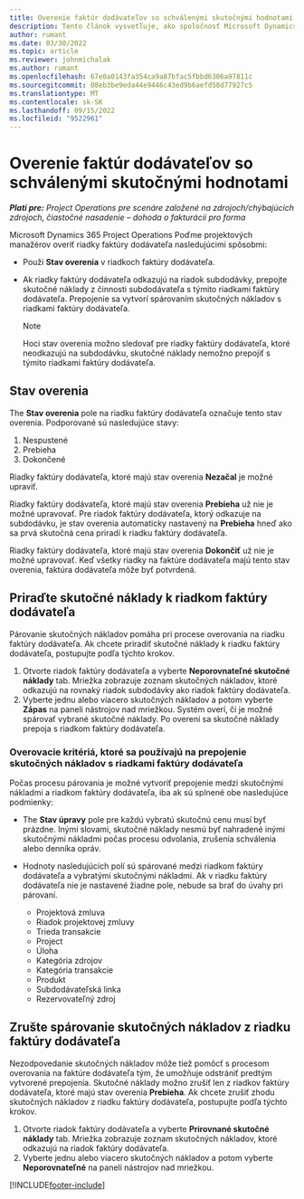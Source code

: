 ```yaml
---
title: Overenie faktúr dodávateľov so schválenými skutočnými hodnotami
description: Tento článok vysvetľuje, ako spoločnosť Microsoft Dynamics 365 Project Operations Poďme projektových manažérov overiť faktúry dodávateľov so skutočnosťami, ktoré boli schválené, keď dodávatelia vykonali prácu a zaznamenali čas, a výdavky a materiály, ktoré použili členovia projektového tímu.
author: rumant
ms.date: 03/30/2022
ms.topic: article
ms.reviewer: johnmichalak
ms.author: rumant
ms.openlocfilehash: 67e0a0143fa354ca9a87bfac5fbbd6306a97811c
ms.sourcegitcommit: 08eb3be9eda44e9446c43ed9b6aefd58d77927c5
ms.translationtype: MT
ms.contentlocale: sk-SK
ms.lasthandoff: 09/15/2022
ms.locfileid: "9522961"
---
```

# <a name="verification-of-vendor-invoices-with-approved-actuals"></a>Overenie faktúr dodávateľov so schválenými skutočnými hodnotami

_**Platí pre:** Project Operations pre scenáre založené na zdrojoch/chýbajúcich zdrojoch, čiastočné nasadenie – dohoda o fakturácii pro forma_

Microsoft Dynamics 365 Project Operations Poďme projektových manažérov overiť riadky faktúry dodávateľa nasledujúcimi spôsobmi:

- Použi **Stav overenia** v riadkoch faktúry dodávateľa.
- Ak riadky faktúry dodávateľa odkazujú na riadok subdodávky, prepojte skutočné náklady z činnosti subdodávateľa s týmito riadkami faktúry dodávateľa. Prepojenie sa vytvorí spárovaním skutočných nákladov s riadkami faktúry dodávateľa.

    > [!NOTE]
    > Hoci stav overenia možno sledovať pre riadky faktúry dodávateľa, ktoré neodkazujú na subdodávku, skutočné náklady nemožno prepojiť s týmito riadkami faktúry dodávateľa.

## <a name="verification-status"></a>Stav overenia

The **Stav overenia** pole na riadku faktúry dodávateľa označuje tento stav overenia. Podporované sú nasledujúce stavy:

1. Nespustené
2. Prebieha
3. Dokončené

Riadky faktúry dodávateľa, ktoré majú stav overenia **Nezačal** je možné upraviť.

Riadky faktúry dodávateľa, ktoré majú stav overenia **Prebieha** už nie je možné upravovať. Pre riadok faktúry dodávateľa, ktorý odkazuje na subdodávku, je stav overenia automaticky nastavený na **Prebieha** hneď ako sa prvá skutočná cena priradí k riadku faktúry dodávateľa.

Riadky faktúry dodávateľa, ktoré majú stav overenia **Dokončiť** už nie je možné upravovať. Keď všetky riadky na faktúre dodávateľa majú tento stav overenia, faktúra dodávateľa môže byť potvrdená.

## <a name="match-cost-actuals-to-vendor-invoice-lines"></a>Priraďte skutočné náklady k riadkom faktúry dodávateľa

Párovanie skutočných nákladov pomáha pri procese overovania na riadku faktúry dodávateľa. Ak chcete priradiť skutočné náklady k riadku faktúry dodávateľa, postupujte podľa týchto krokov.

1. Otvorte riadok faktúry dodávateľa a vyberte **Neporovnateľné skutočné náklady** tab. Mriežka zobrazuje zoznam skutočných nákladov, ktoré odkazujú na rovnaký riadok subdodávky ako riadok faktúry dodávateľa.
2. Vyberte jednu alebo viacero skutočných nákladov a potom vyberte **Zápas** na paneli nástrojov nad mriežkou. Systém overí, či je možné spárovať vybrané skutočné náklady. Po overení sa skutočné náklady prepoja s riadkom faktúry dodávateľa.

### <a name="validation-criteria-that-are-used-to-link-cost-actuals-to-vendor-invoice-lines"></a>Overovacie kritériá, ktoré sa používajú na prepojenie skutočných nákladov s riadkami faktúry dodávateľa

Počas procesu párovania je možné vytvoriť prepojenie medzi skutočnými nákladmi a riadkom faktúry dodávateľa, iba ak sú splnené obe nasledujúce podmienky:

- The **Stav úpravy** pole pre každú vybratú skutočnú cenu musí byť prázdne. Inými slovami, skutočné náklady nesmú byť nahradené inými skutočnými nákladmi počas procesu odvolania, zrušenia schválenia alebo denníka opráv.
- Hodnoty nasledujúcich polí sú spárované medzi riadkom faktúry dodávateľa a vybratými skutočnými nákladmi. Ak v riadku faktúry dodávateľa nie je nastavené žiadne pole, nebude sa brať do úvahy pri párovaní.

    - Projektová zmluva
    - Riadok projektovej zmluvy
    - Trieda transakcie
    - Project
    - Úloha
    - Kategória zdrojov
    - Kategória transakcie
    - Produkt
    - Subdodávateľská linka
    - Rezervovateľný zdroj

## <a name="unmatch-cost-actuals-from-a-vendor-invoice-line"></a>Zrušte spárovanie skutočných nákladov z riadku faktúry dodávateľa

Nezodpovedanie skutočných nákladov môže tiež pomôcť s procesom overovania na faktúre dodávateľa tým, že umožňuje odstrániť predtým vytvorené prepojenia. Skutočné náklady možno zrušiť len z riadkov faktúry dodávateľa, ktoré majú stav overenia **Prebieha**. Ak chcete zrušiť zhodu skutočných nákladov z riadku faktúry dodávateľa, postupujte podľa týchto krokov.

1. Otvorte riadok faktúry dodávateľa a vyberte **Prirovnané skutočné náklady** tab. Mriežka zobrazuje zoznam skutočných nákladov, ktoré odkazujú na riadok faktúry dodávateľa.
2. Vyberte jednu alebo viacero skutočných nákladov a potom vyberte **Neporovnateľné** na paneli nástrojov nad mriežkou.

[!INCLUDE[footer-include](../../includes/footer-banner.md)]
